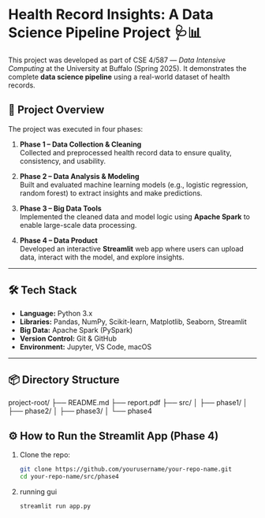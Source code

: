 # Health Record Insights: A Data Science Pipeline Project 🩺📊

This project was developed as part of CSE 4/587 — *Data Intensive Computing* at the University at Buffalo (Spring 2025). It demonstrates the complete **data science pipeline** using a real-world dataset of health records.

## 🚀 Project Overview

The project was executed in four phases:

1. **Phase 1 – Data Collection & Cleaning**  
   Collected and preprocessed health record data to ensure quality, consistency, and usability.

2. **Phase 2 – Data Analysis & Modeling**  
   Built and evaluated machine learning models (e.g., logistic regression, random forest) to extract insights and make predictions.

3. **Phase 3 – Big Data Tools**  
   Implemented the cleaned data and model logic using **Apache Spark** to enable large-scale data processing.

4. **Phase 4 – Data Product**  
   Developed an interactive **Streamlit** web app where users can upload data, interact with the model, and explore insights.

---

## 🛠️ Tech Stack

- **Language:** Python 3.x  
- **Libraries:** Pandas, NumPy, Scikit-learn, Matplotlib, Seaborn, Streamlit  
- **Big Data:** Apache Spark (PySpark)  
- **Version Control:** Git & GitHub  
- **Environment:** Jupyter, VS Code, macOS

---

## 📦 Directory Structure

project-root/ ├── README.md ├── report.pdf ├── src/ │ ├── phase1/ │ ├── phase2/ │ ├── phase3/ │ └── phase4


## ⚙️ How to Run the Streamlit App (Phase 4)

1. Clone the repo:
   ```bash
   git clone https://github.com/yourusername/your-repo-name.git
   cd your-repo-name/src/phase4

2. running gui
   ```bash
   streamlit run app.py

